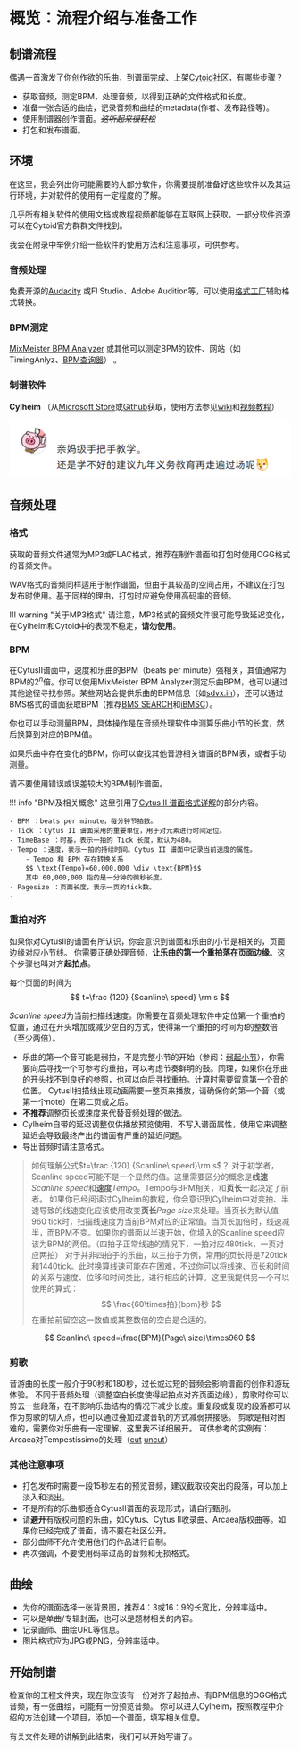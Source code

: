 # 概览：流程介绍与准备工作

## 制谱流程

偶遇一首激发了你创作欲的乐曲，到谱面完成、上架[Cytoid社区](https://cytoid.io)，有哪些步骤？

- 获取音频，测定BPM，处理音频，以得到正确的文件格式和长度。
- 准备一张合适的曲绘，记录音频和曲绘的metadata(作者、发布路径等)。
- 使用制谱器创作谱面。*~~这听起来很轻松~~*
- 打包和发布谱面。

## 环境

在这里，我会列出你可能需要的大部分软件，你需要提前准备好这些软件以及其运行环境，并对软件的使用有一定程度的了解。

几乎所有相关软件的使用文档或教程视频都能够在互联网上获取。一部分软件资源可以在Cytoid官方群群文件找到。

我会在附录中举例介绍一些软件的使用方法和注意事项，可供参考。

### 音频处理

免费开源的[Audacity](https://www.audacityteam.org/) 或Fl Studio、Adobe Audition等，可以使用[格式工厂](http://www.pcfreetime.com/formatfactory/CN/index.html)辅助格式转换。

### BPM测定

[MixMeister BPM Analyzer](https://www.mixmeister.com/bpm-analyzer.html) 或其他可以测定BPM的软件、网站（如TimingAnlyz、[BPM查询器](https://vocalremover.org/zh/key-bpm-finder)） 。

### 制谱软件

**Cylheim** （从[Microsoft Store](https://www.microsoft.com/zh-cn/p/cylheim/9pcczswg973k)或[Github](https://github.com/Horiztar/Cylheim-Windows/releases)获取，使用方法参见[wiki](https://github.com/Horiztar/Cylheim-Windows/wiki)和[视频教程](https://www.bilibili.com/video/BV1Ly4y1m7Np)）

![image-20230316114102079](adagio.assets/image-20230316114102079.png)

## 音频处理

### 格式

获取的音频文件通常为MP3或FLAC格式，推荐在制作谱面和打包时使用OGG格式的音频文件。

WAV格式的音频同样适用于制作谱面，但由于其较高的空间占用，不建议在打包发布时使用。基于同样的理由，打包时应避免使用高码率的音频。

!!! warning "关于MP3格式"
    请注意，MP3格式的音频文件很可能导致延迟变化，在Cylheim和Cytoid中的表现不稳定，**请勿使用**。

### BPM

在CytusⅡ谱面中，速度和乐曲的BPM（beats per minute）强相关，其值通常为BPM的$2^n$​​倍。你可以使用MixMeister BPM Analyzer测定乐曲BPM，也可以通过其他途径寻找参照。某些网站会提供乐曲的BPM信息（如[sdvx.in](https://sdvx.in/)），还可以通过BMS格式的谱面获取BPM（推荐[BMS SEARCH](https://bmssearch.net/)和[iBMSC](https://www.cs.mcgill.ca/~ryang6/iBMSC/)）。

你也可以手动测量BPM，具体操作是在音频处理软件中测算乐曲小节的长度，然后换算到对应的BPM值。

如果乐曲中存在变化的BPM，你可以查找其他音游相关谱面的BPM表，或者手动测量。

请不要使用错误或误差较大的BPM制作谱面。

!!! info "BPM及相关概念"
    这里引用了[Cytus II 谱面格式详解](https://cytoid.wiki/zh/charting/chart-json.html)的部分内容。
    
    - BPM ：beats per minute，每分钟节拍数。
    - Tick ：Cytus II 谱面采用的重要单位，用于对元素进行时间定位。
    - TimeBase ：时基，表示一拍的 Tick 长度，默认为480。
    - Tempo ：速度，表示一拍的持续时间。Cytus II 谱面中记录当前速度的属性。
        - Tempo 和 BPM 存在转换关系 
        $$ \text{Tempo}=60,000,000 \div \text{BPM}$$
        其中 60,000,000 指的是一分钟的微秒长度。
    - Pagesize ：页面长度，表示一页的tick数。
    - 

### 重拍对齐

如果你对CytusⅡ的谱面有所认识，你会意识到谱面和乐曲的小节是相关的，页面边缘对应小节线。
你需要正确处理音频，**让乐曲的第一个重拍落在页面边缘**。这个步骤也叫对齐**起拍点**。

每个页面的时间为
$$
t=\frac {120} {Scanline\ speed} \rm s
$$

${Scanline\ speed}$为当前扫描线速度。你需要在音频处理软件中定位第一个重拍的位置，通过在开头增加或减少空白的方式，使得第一个重拍的时间为$t$的整数倍（至少两倍）。

- 乐曲的第一个音可能是弱拍，不是完整小节的开始（参阅：[弱起小节](https://zhuanlan.zhihu.com/p/89747708)），你需要向后寻找一个可参考的重拍，可以考虑节奏鲜明的鼓。同理，如果你在乐曲的开头找不到良好的参照，也可以向后寻找重拍。计算时需要留意第一个音的位置。
  CytusⅡ扫描线出现动画需要一整页来播放，请确保你的第一个音（或第一个note）在第二页或之后。
- **不推荐**调整页长或速度来代替音频处理的做法。
- Cylheim自带的延迟调整仅供播放预览使用，不写入谱面属性，使用它来调整延迟会导致最终产出的谱面有严重的延迟问题。
- 导出音频时请注意格式。

> 如何理解公式$t=\frac {120} {Scanline\ speed}\rm s$？
> 对于初学者，Scanline speed可能不是一个显然的值。这里需要区分的概念是**线速**${Scanline\ speed}$和**速度**$Tempo$。Tempo与BPM相关，和**页长**一起决定了前者。
> 如果你已经阅读过Cylheim的教程，你会意识到Cylheim中对变拍、半速导致的线速变化应该使用改变**页长**$Page\ size$​来处理。当页长为默认值960 tick时，扫描线速度为当前BPM对应的正常值。当页长加倍时，线速减半，而BPM不变。如果你的谱面以半速开始，你填入的Scanline speed应该为BPM的两倍。（四拍子正常线速的情况下，一拍对应480tick，一页对应两拍）
> 对于并非四拍子的乐曲，以三拍子为例，常用的页长将是720tick和1440tick。此时换算线速可能存在困难，不过你可以将线速、页长和时间的关系与速度、位移和时间类比，进行相应的计算。这里我提供另一个可以使用的算式：
> $$
> \frac{60\times拍}{bpm}秒
> $$
> 在重拍前留空这一数值或其整数倍的空白是合适的。

$$
Scanline\ speed=\frac{BPM}{Page\ size}\times960
$$



### 剪歌

音游曲的长度一般介于90秒和180秒，过长或过短的音频会影响谱面的创作和游玩体验。
不同于音频处理（调整空白长度使得起拍点对齐页面边缘），剪歌时你可以剪去一些段落，在不影响乐曲结构的情况下减少长度。重复段或复现的段落都可以作为剪歌的切入点，也可以通过叠加过渡音轨的方式减弱拼接感。
剪歌是相对困难的，需要你对乐曲有一定理解，这里我不详细展开。
可供参考的实例有：Arcaea对Tempestissimo的处理（[cut](https://www.bilibili.com/video/BV1tt4y1C7BG/)	[uncut](https://www.bilibili.com/video/BV1Yy4y1v7jC/)）

### 其他注意事项

- 打包发布时需要一段15秒左右的预览音频，建议截取较突出的段落，可以加上淡入和淡出。
- 不是所有的乐曲都适合CytusⅡ谱面的表现形式，请自行甄别。
- 请**避开**有版权问题的乐曲，如Cytus、Cytus Ⅱ收录曲、Arcaea版权曲等。如果你已经完成了谱面，请不要在社区公开。
- 部分曲师不允许使用他们的作品进行自制。
- 再次强调，不要使用码率过高的音频和无损格式。

## 曲绘

- 为你的谱面选择一张背景图，推荐4：3或16：9的长宽比，分辨率适中。
- 可以是单曲/专辑封面，也可以是题材相关的内容。
- 记录画师、曲绘URL等信息。
- 图片格式应为JPG或PNG，分辨率适中。

## 开始制谱

检查你的工程文件夹，现在你应该有一份对齐了起拍点、有BPM信息的OGG格式音频，有一张曲绘，可能有一份预览音频。
你可以进入Cylheim，按照教程中介绍的方法创建一个项目，添加一个谱面，填写相关信息。

有关文件处理的讲解到此结束，我们可以开始写谱了。